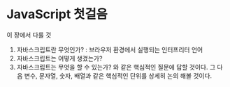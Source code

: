 # JavaScript 첫걸음
이 장에서 다룰 것
1. 자바스크립트란 무엇인가? : 브라우저 환경에서 실행되는 인터프리터 언어
2. 자바스크립트는 어떻게 생겼는가?
3. 자바스크립트는 무엇을 할 수 있는가? 와 같은 핵심적인 질문에 답할 것이다.
그 다음 변수, 문자열, 숫자, 배열과 같은 핵심적인 단위를 상세히 논의 해볼 것이다. 

